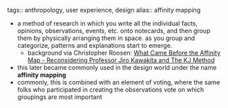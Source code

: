 tags:: anthropology, user experience, design
alias:: affinity mapping

- a method of research in which you write all the individual facts, opinions, observations, events, etc. onto notecards, and then group them by physically arranging them in space. as you group and categorize, patterns and explanations start to emerge.
	- background via Christopher Roosen: [What Came Before the Affinity Map - Reconsidering Professor Jiro Kawakita and The KJ Method](https://www.christopherroosen.com/blog/2020/7/17/what-came-before-the-affinity-map-reconsidering-professor-jiro-kawakita-and-the-kj-method)
- this later became commonly used in the design world under the name **affinity mapping**
- commonly, this is combined with an element of voting, where the same folks who participated in creating the observations vote on which groupings are most important